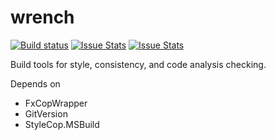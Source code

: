 wrench
=============

[![Build status][build-status-image]][build-status]  [![Issue Stats][pull-requests-image]][pull-requests]  [![Issue Stats][issues-closed-image]][issues-closed]

[build-status-image]: https://ci.appveyor.com/api/projects/status/pmbjulnv1c3lh54d/branch/master?svg=true
[build-status]: https://ci.appveyor.com/project/bdhess/wrench/branch/master
[pull-requests-image]: http://www.issuestats.com/github/bdhess/wrench/badge/pr
[pull-requests]: http://www.issuestats.com/github/bdhess/wrench
[issues-closed-image]: http://www.issuestats.com/github/bdhess/wrench/badge/issue
[issues-closed]: http://www.issuestats.com/github/bdhess/wrench

Build tools for style, consistency, and code analysis checking.

Depends on
* FxCopWrapper
* GitVersion
* StyleCop.MSBuild
